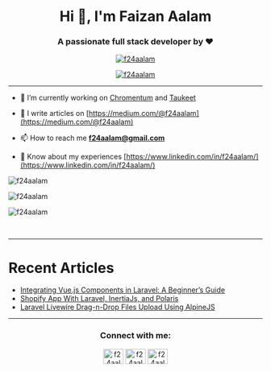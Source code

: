 <h1 align="center">Hi 👋, I'm Faizan Aalam</h1>
<h3 align="center">A passionate full stack developer by ❤️</h3>

<p align="center"> <a href="https://github.com/ryo-ma/github-profile-trophy"><img src="https://github-profile-trophy.vercel.app/?username=f24aalam" alt="f24aalam" /></a> </p>

<p align="center"> <a href="https://twitter.com/f24aalam" target="blank"><img src="https://img.shields.io/twitter/follow/f24aalam?logo=twitter&style=for-the-badge" alt="f24aalam" /></a> </p>

***
  
- 🔭 I’m currently working on [Chromentum](https://github.com/chromentum) and [Taukeet](https://github.com/taukeet/)

- 📝 I write articles on [https://medium.com/@f24aalam](https://medium.com/@f24aalam)

- 📫 How to reach me **f24aalam@gmail.com**

- 📄 Know about my experiences [https://www.linkedin.com/in/f24aalam/](https://www.linkedin.com/in/f24aalam/)


<p><img align="center" src="https://github-readme-stats.vercel.app/api/top-langs?username=f24aalam&show_icons=true&locale=en&layout=compact" alt="f24aalam" /></p>
<p><img align="center" src="https://github-readme-stats.vercel.app/api?username=f24aalam&show_icons=true&locale=en" alt="f24aalam" /></p>
<p><img align="center" src="https://github-readme-streak-stats.herokuapp.com/?user=f24aalam&" alt="f24aalam" /></p> </br>

***

# Recent Articles

<!-- BLOG-POST-LIST:START -->
- [Integrating Vue.js Components in Laravel: A Beginner’s Guide](https://f24aalam.medium.com/integrating-vue-js-components-in-laravel-a-beginners-guide-cf8414a27d6b?source=rss-be36d032b2f6------2)
- [Shopify App With Laravel, InertiaJs, and Polaris](https://f24aalam.medium.com/shopify-app-with-laravel-inertiajs-and-polaris-16642caeac1b?source=rss-be36d032b2f6------2)
- [Laravel Livewire Drag-n-Drop Files Upload Using AlpineJS](https://f24aalam.medium.com/laravel-livewire-drag-n-drop-files-upload-using-alpinejs-37d5b80d3eb9?source=rss-be36d032b2f6------2)
<!-- BLOG-POST-LIST:END -->

***

<h3 align="center">Connect with me:</h3>
<p align="center">
<a href="https://twitter.com/f24aalam" target="blank"><img align="center" src="https://raw.githubusercontent.com/rahuldkjain/github-profile-readme-generator/master/src/images/icons/Social/twitter.svg" alt="f24aalam" height="30" width="40" /></a>
<a href="https://linkedin.com/in/f24aalam" target="blank"><img align="center" src="https://raw.githubusercontent.com/rahuldkjain/github-profile-readme-generator/master/src/images/icons/Social/linked-in-alt.svg" alt="f24aalam" height="30" width="40" /></a>
<a href="https://medium.com/f24aalam" target="blank"><img align="center" src="https://raw.githubusercontent.com/rahuldkjain/github-profile-readme-generator/master/src/images/icons/Social/medium.svg" alt="f24aalam" height="30" width="40" /></a>
</p>
